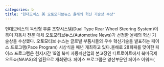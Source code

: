 ```yaml
---
categories: b
title: "현대모비스 美 오토모티브뉴스 올해의 혁신 기술상 수상"
---
```

현대모비스의 독립형 후륜 조향시스템(Dual Type Rear Wheel Steering System)이 북미 자동차 전문 매체 오토모티브뉴스(Automotive News)가 선정한 올해의 혁신 기술상을 수상했다. 오토모티브 뉴스는 글로벌 부품사들의 우수 혁신기술을 발표하는 페이스 프로그램(Pace Program) 시상식을 매년 개최하고 있다.올해로 28회째를 맞이한 페이스 프로그램은 현지시간 19일 북미 자동차산업의 본고장인 디트로이트에서 북미국제오토쇼(NAIAS)의 일환으로 개최됐다. 페이스 프로그램은 양산부문인 페이스 어워드(